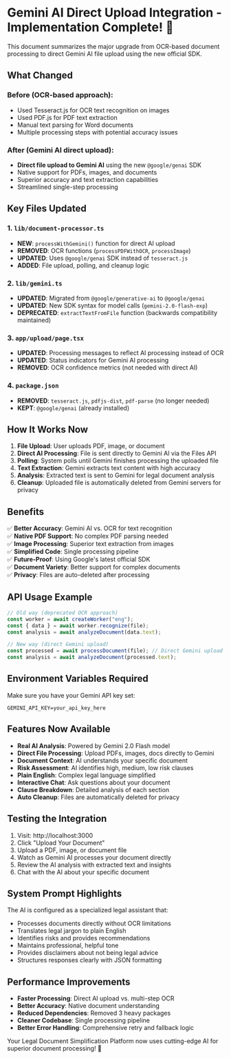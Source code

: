 # Gemini AI Direct Upload Integration - Implementation Complete! 🎉

This document summarizes the major upgrade from OCR-based document processing to direct Gemini AI file upload using the new official SDK.

## What Changed

### Before (OCR-based approach):

- Used Tesseract.js for OCR text recognition on images
- Used PDF.js for PDF text extraction
- Manual text parsing for Word documents
- Multiple processing steps with potential accuracy issues

### After (Gemini AI direct upload):

- **Direct file upload to Gemini AI** using the new `@google/genai` SDK
- Native support for PDFs, images, and documents
- Superior accuracy and text extraction capabilities
- Streamlined single-step processing

## Key Files Updated

### 1. `lib/document-processor.ts`

- **NEW**: `processWithGemini()` function for direct AI upload
- **REMOVED**: OCR functions (`processPDFWithOCR`, `processImage`)
- **UPDATED**: Uses `@google/genai` SDK instead of `tesseract.js`
- **ADDED**: File upload, polling, and cleanup logic

### 2. `lib/gemini.ts`

- **UPDATED**: Migrated from `@google/generative-ai` to `@google/genai`
- **UPDATED**: New SDK syntax for model calls (`gemini-2.0-flash-exp`)
- **DEPRECATED**: `extractTextFromFile` function (backwards compatibility maintained)

### 3. `app/upload/page.tsx`

- **UPDATED**: Processing messages to reflect AI processing instead of OCR
- **UPDATED**: Status indicators for Gemini AI processing
- **REMOVED**: OCR confidence metrics (not needed with direct AI)

### 4. `package.json`

- **REMOVED**: `tesseract.js`, `pdfjs-dist`, `pdf-parse` (no longer needed)
- **KEPT**: `@google/genai` (already installed)

## How It Works Now

1. **File Upload**: User uploads PDF, image, or document
2. **Direct AI Processing**: File is sent directly to Gemini AI via the Files API
3. **Polling**: System polls until Gemini finishes processing the uploaded file
4. **Text Extraction**: Gemini extracts text content with high accuracy
5. **Analysis**: Extracted text is sent to Gemini for legal document analysis
6. **Cleanup**: Uploaded file is automatically deleted from Gemini servers for privacy

## Benefits

✅ **Better Accuracy**: Gemini AI vs. OCR for text recognition  
✅ **Native PDF Support**: No complex PDF parsing needed  
✅ **Image Processing**: Superior text extraction from images  
✅ **Simplified Code**: Single processing pipeline  
✅ **Future-Proof**: Using Google's latest official SDK  
✅ **Document Variety**: Better support for complex documents  
✅ **Privacy**: Files are auto-deleted after processing

## API Usage Example

```javascript
// Old way (deprecated OCR approach)
const worker = await createWorker("eng");
const { data } = await worker.recognize(file);
const analysis = await analyzeDocument(data.text);

// New way (direct Gemini upload)
const processed = await processDocument(file); // Direct Gemini upload
const analysis = await analyzeDocument(processed.text);
```

## Environment Variables Required

Make sure you have your Gemini API key set:

```
GEMINI_API_KEY=your_api_key_here
```

## Features Now Available

- **Real AI Analysis**: Powered by Gemini 2.0 Flash model
- **Direct File Processing**: Upload PDFs, images, docs directly to Gemini
- **Document Context**: AI understands your specific document
- **Risk Assessment**: AI identifies high, medium, low risk clauses
- **Plain English**: Complex legal language simplified
- **Interactive Chat**: Ask questions about your document
- **Clause Breakdown**: Detailed analysis of each section
- **Auto Cleanup**: Files are automatically deleted for privacy

## Testing the Integration

1. Visit: http://localhost:3000
2. Click "Upload Your Document"
3. Upload a PDF, image, or document file
4. Watch as Gemini AI processes your document directly
5. Review the AI analysis with extracted text and insights
6. Chat with the AI about your specific document

## System Prompt Highlights

The AI is configured as a specialized legal assistant that:

- Processes documents directly without OCR limitations
- Translates legal jargon to plain English
- Identifies risks and provides recommendations
- Maintains professional, helpful tone
- Provides disclaimers about not being legal advice
- Structures responses clearly with JSON formatting

## Performance Improvements

- **Faster Processing**: Direct AI upload vs. multi-step OCR
- **Better Accuracy**: Native document understanding
- **Reduced Dependencies**: Removed 3 heavy packages
- **Cleaner Codebase**: Single processing pipeline
- **Better Error Handling**: Comprehensive retry and fallback logic

Your Legal Document Simplification Platform now uses cutting-edge AI for superior document processing! 🚀

